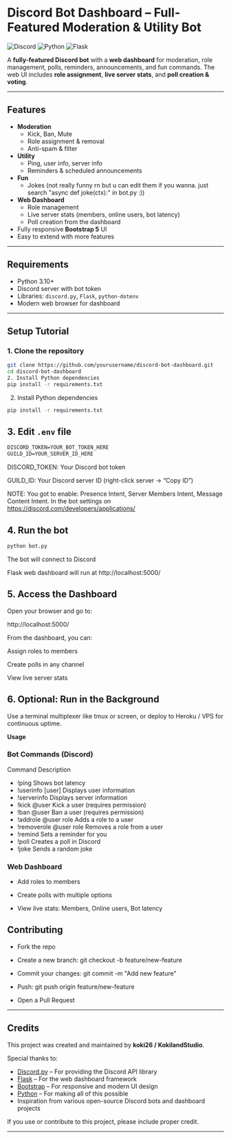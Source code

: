 # Discord Bot Dashboard – Full-Featured Moderation & Utility Bot

![Discord](https://img.shields.io/badge/Platform-Discord-blue)
![Python](https://img.shields.io/badge/Python-3.10+-blue)
![Flask](https://img.shields.io/badge/Flask-Web%20UI-lightgrey)

A **fully-featured Discord bot** with a **web dashboard** for moderation, role management, polls, reminders, announcements, and fun commands. The web UI includes **role assignment**, **live server stats**, and **poll creation & voting**.

---

## Features

- **Moderation**
  - Kick, Ban, Mute
  - Role assignment & removal
  - Anti-spam & filter
- **Utility**
  - Ping, user info, server info
  - Reminders & scheduled announcements
- **Fun**
  - Jokes (not really funny rn but u can edit them if you wanna. just search "async def joke(ctx):" in bot.py :))
- **Web Dashboard**
  - Role management
  - Live server stats (members, online users, bot latency)
  - Poll creation from the dashboard
- Fully responsive **Bootstrap 5** UI
- Easy to extend with more features

---

## Requirements

- Python 3.10+  
- Discord server with bot token  
- Libraries: `discord.py`, `Flask`, `python-dotenv`  
- Modern web browser for dashboard  

---

## Setup Tutorial

### 1. Clone the repository

```bash
git clone https://github.com/yourusername/discord-bot-dashboard.git
cd discord-bot-dashboard
2. Install Python dependencies
pip install -r requirements.txt
```
2. Install Python dependencies
```bash
pip install -r requirements.txt
```

## 3. Edit `.env` file
```txt
DISCORD_TOKEN=YOUR_BOT_TOKEN_HERE
GUILD_ID=YOUR_SERVER_ID_HERE
```

DISCORD_TOKEN: Your Discord bot token

GUILD_ID: Your Discord server ID (right-click server → “Copy ID”)

NOTE: You got to enable: Presence Intent, Server Members Intent, Message Content Intent. In the bot settings on https://discord.com/developers/applications/

## 4. Run the bot
```bash
python bot.py
```

The bot will connect to Discord

Flask web dashboard will run at http://localhost:5000/

## 5. Access the Dashboard

Open your browser and go to:

http://localhost:5000/


From the dashboard, you can:

Assign roles to members

Create polls in any channel

View live server stats

## 6. Optional: Run in the Background

Use a terminal multiplexer like tmux or screen, or deploy to Heroku / VPS for continuous uptime.

**Usage**

### Bot Commands (Discord)

Command	Description
- !ping	Shows bot latency
- !userinfo [user]	Displays user information
- !serverinfo	Displays server information
- !kick @user	Kick a user (requires permission)
- !ban @user	Ban a user (requires permission)
- !addrole @user role	Adds a role to a user
- !removerole @user role	Removes a role from a user
- !remind <minutes> <task>	Sets a reminder for you
- !poll <question> <options>	Creates a poll in Discord
- !joke	Sends a random joke

### Web Dashboard

- Add roles to members

- Create polls with multiple options

- View live stats: Members, Online users, Bot latency


## Contributing

- Fork the repo

- Create a new branch: git checkout -b feature/new-feature

- Commit your changes: git commit -m "Add new feature"

- Push: git push origin feature/new-feature

- Open a Pull Request

---

## Credits

This project was created and maintained by **koki26 / KokilandStudio**.  

Special thanks to:

- [Discord.py](https://discordpy.readthedocs.io/) – For providing the Discord API library  
- [Flask](https://flask.palletsprojects.com/) – For the web dashboard framework  
- [Bootstrap](https://getbootstrap.com/) – For responsive and modern UI design  
- [Python](https://www.python.org/) – For making all of this possible  
- Inspiration from various open-source Discord bots and dashboard projects  

If you use or contribute to this project, please include proper credit.  

---
